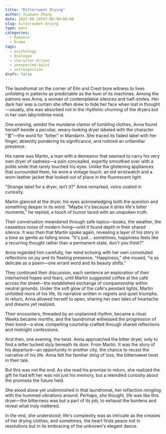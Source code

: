 ```yaml
---
title: "Bittersweet Drying"
author: Xiaowen Zhang
date: 2022-09-10T07:00:00+08:00
slug: bittersweet-drying
type: post
categories:
  - Romance
  - Drama
tags:
  - psychology
  - dialogue
  - character-driven
  - unexpected-twist
  - introspection
draft: false
---
```


The laundromat on the corner of Elm and Crest bore witness to lives unfolding in patterns as predictable as the hum of its machines. Among the patrons was Anna, a woman of contemplative silences and half-smiles. Her dark hair was a curtain she often drew to hide her face when lost in thought—usually, she was absorbed not in the rhythmic churning of the dryers but in her own labyrinthine mind.

One evening, amidst the mundane clamor of tumbling clothes, Anna found herself beside a peculiar, weary-looking dryer labeled with the character "苦"—the word for "bitter" in Mandarin. She traced its faded label with her finger, absently pondering its significance, and noticed an unfamiliar presence.

His name was Martin, a man with a demeanor that seemed to carry his very own dryer of sadness—a pain concealed, expertly smoothed over with a polite smile that rarely touched his eyes. Unlike the glistening appliances that surrounded them, he wore a vintage touch: an old wristwatch and a worn leather jacket that looked out of place in the fluorescent light.

"Strange label for a dryer, isn’t it?" Anna remarked, voice coated in curiosity.

Martin glanced at the dryer, his eyes acknowledging both the question and something deeper in its word. "Maybe it's because it dries life's bitter moments," he replied, a touch of humor laced with an unspoken truth.

Their conversation meandered through safe topics—books, the weather, the ceaseless noise of modern living—until it found depth in their shared silence. It was then that Martin spoke again, revealing a layer of his story in a tone as gentle as falling snow. "It's just... sometimes, happiness feels like a recurring thought rather than a permanent state, don't you think?"

Anna regarded him carefully, her mind echoing with her own convoluted reflections on joy and its fleeting presence. "Happiness," she mused, "is as delicate as a poem—one errant word and its beauty shifts."

They continued their discussion, each sentence an exploration of their intertwined hopes and fears, until Martin suggested coffee at the café across the street—the established exchange of companionship within neutral grounds. Under the soft glow of the café's pendant lights, Martin unfolded more of his life, its narrative written in regrets and quiet triumphs. In return, Anna allowed herself to open, sharing her own tales of heartache and dreams yet realized.

Their encounters, threaded by an unplanned rhythm, became a ritual. Weeks became months, and the laundromat witnessed the progression of their bond—a slow, compelling courtship crafted through shared reflections and midnight confessions.

And then, one evening, the twist. Anna approached the bitter dryer, only to find a letter tucked slyly beneath its door. From Martin. It was the story of his departure—an opportunity in another city, the chance to recast the narrative of his life. Anna felt the familiar sting of loss, the bittersweet twist in their tale.

But this was not the end. As she read his promise to return, she realized the gift he had left her was not just his memory, but a rekindled curiosity about the promises the future held.

She stood alone yet undiminished in that laundromat, her reflection mingling with the hummed vibrations around. Perhaps, she thought, life was like this dryer—the bitterness was but a part of its job, to exhaust the burdens and reveal what truly mattered.

In the end, she understood; life's complexity was as intricate as the creases of her drying clothes, and sometimes, the heart finds peace not in resolutions but in its embracing of the unknown's elegant dance. 